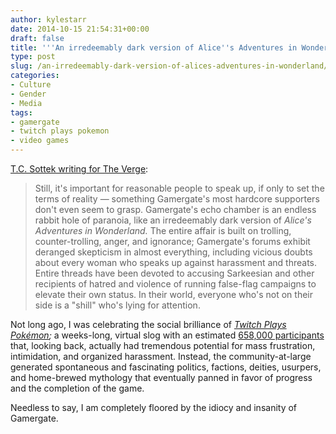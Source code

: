 ```yaml
---
author: kylestarr
date: 2014-10-15 21:54:31+00:00
draft: false
title: '''An irredeemably dark version of Alice''s Adventures in Wonderland'''
type: post
slug: /an-irredeemably-dark-version-of-alices-adventures-in-wonderland/
categories:
- Culture
- Gender
- Media
tags:
- gamergate
- twitch plays pokemon
- video games
---
```


[T.C. Sottek writing for The Verge](http://www.theverge.com/2014/10/15/6983833/stop-gamergate-gains-momentum):

> Still, it's important for reasonable people to speak up, if only to set the terms of reality — something Gamergate's most hardcore supporters don't even seem to grasp. Gamergate's echo chamber is an endless rabbit hole of paranoia, like an irredeemably dark version of _Alice's Adventures in Wonderland._ The entire affair is built on trolling, counter-trolling, anger, and ignorance; Gamergate's forums exhibit deranged skepticism in almost everything, including vicious doubts about every woman who speaks up against harassment and threats. Entire threads have been devoted to accusing Sarkeesian and other recipients of hatred and violence of running false-flag campaigns to elevate their own status. In their world, everyone who's not on their side is a "shill" who's lying for attention.

Not long ago, I was celebrating the social brilliance of _[Twitch Plays Pokémon](http://www.polygon.com/2014/2/19/5426204/what-the-hell-is-twitch-plays-pokemon);_ a weeks-long, virtual slog with an estimated [658,000 participants](http://en.wikipedia.org/wiki/Twitch_Plays_Pokémon#Viewership) that, looking back, actually had tremendous potential for mass frustration, intimidation, and organized harassment. Instead, the community-at-large generated spontaneous and fascinating politics, factions, deities, usurpers, and home-brewed mythology that eventually panned in favor of progress and the completion of the game.

Needless to say, I am completely floored by the idiocy and insanity of Gamergate.

